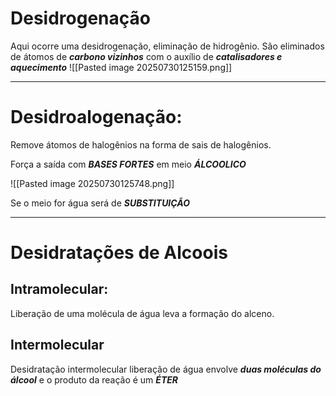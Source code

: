 # Desidrogenação

Aqui ocorre uma desidrogenação, eliminação de hidrogênio. São eliminados de átomos de ***carbono vizinhos*** com o auxílio de ***catalisadores e aquecimento***
![[Pasted image 20250730125159.png]]

---
# Desidroalogenação:

Remove átomos de halogênios na forma de sais de halogênios.

Força a saída com ***BASES FORTES*** em meio ***ÁLCOOLICO***

![[Pasted image 20250730125748.png]]

Se o meio for água será de ***SUBSTITUIÇÃO***

---
# Desidratações de Alcoois

## Intramolecular: 

Liberação de uma molécula de água leva a formação do alceno.

## Intermolecular

Desidratação intermolecular liberação de água envolve ***duas moléculas do álcool*** e o produto da reação é um ***ÉTER***